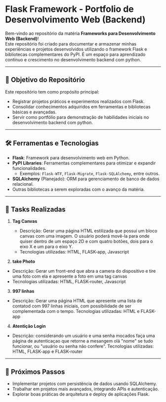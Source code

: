 # Flask Framework - Portfolio de Desenvolvimento Web (Backend)

Bem-vindo ao repositório da matéria **Frameworks para Desenvolvimento Web (Backend)**!  
Este repositório foi criado para documentar e armazenar minhas experiências e projetos desenvolvidos utilizando o framework Flask e bibliotecas complementares do PyPI. É um espaço para aprendizado contínuo e crescimento no desenvolvimento backend com python.

---

## 🎯 Objetivo do Repositório

Este repositório tem como propósito principal:  

- Registrar projetos práticos e experimentos realizados com Flask.  
- Consolidar conhecimentos adquiridos em ferramentas e bibliotecas básicas e avançadas.  
- Servir como portfólio para demonstração de habilidades iniciais no desenvolvimento backend com python.  

---

## 🛠️ Ferramentas e Tecnologias

- **Flask**: Framework para desenvolvimento web em Python.  
- **PyPI Libraries**: Ferramentas complementares para otimizar e expandir funcionalidades.  
  - Exemplos: `Flask-WTF`, `Flask-Migrate`, `Flask-SQLAlchemy`, entre outros.  
- **SQLAlchemy** (Planejado): ORM para gerenciamento de banco de dados relacional.  
- Outras bibliotecas a serem exploradas com o avanço da matéria.

---

## 🚀 Tasks Realizadas

1. **Tag Canvas**  
   - Descrição: Gerar uma página HTML estilizada que possui um bloco canvas com uma imagem. O usuário poderá movê-la para onde quiser dentro de um espaço 2D e com quatro botões, dois para o eixo X e um para o eixo Y.
   - Tecnologias utilizadas: HTML, FLASK-app, Javascript 

2. **take Photo** 
  - Descrição: Gerar um front-end que abra a camera do dispositivo e tire uma foto com ela e apresente a 
  foto em uma tag canvas
  - Tecnologias utilizadas: HTML, FLASK-router, Javascript

3. **997 linhas**
  - Descrição: Gerar uma página HTML que apresente uma lista de contatod com 997 linhas iniciais, com possibilidade de ser 
  complementada com o tempo.
  Tecnologias utilizadas: HTML e FLASK-app

4. **Atentição Login**
  - Descrição: considerando um usuário e uma senha mocados faça uma página de autenticaçao que retorne a mesangem olá "nome" se tudo funcionar, ou "usuário ou senha não confere".
  Tecnologias utilizadas: HTML, FLASK-app e FLASK-router

---

## 📖 Próximos Passos

- Implementar projetos com persistência de dados usando SQLAlchemy.  
- Trabalhar em projetos mais avançados, integrando APIs e autenticação.  
- Explorar boas práticas de arquitetura e deploy de aplicações Flask.



